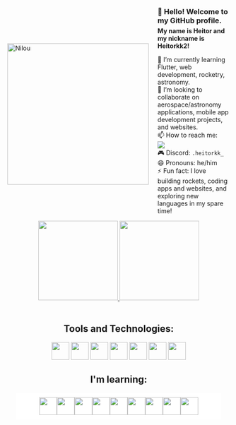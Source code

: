 <div style="display: flex; align-items: center; justify-content: center;">
    <img align="left" src="https://64.media.tumblr.com/beb740ed5435ab2ba190bd338d52a1e0/d590cb67a24d797a-eb/s500x750/7387bbc3920d8e26d5056602decdd7bbfd967ca5.jpg" alt="Nilou" width="320" style="margin-right: 20px;" /> 
    <div style="text-align: left; font-size: 14px;">
        <h3 style="margin: 0;">👋 Hello! Welcome to my GitHub profile.</h3>
        <h4 style="margin: 5px 0;">My name is Heitor and my nickname is Heitorkk2!</h4>
        <ul style="list-style: none; padding: 0;">
            <li>🌱 I’m currently learning Flutter, web development, rocketry, astronomy.</li>
            <li>💞️ I’m looking to collaborate on aerospace/astronomy applications, mobile app development projects, and websites.</li>
            <li>📫 How to reach me:</li>
            <a href="https://www.instagram.com/heitorkk2_/" target="_blank"><img loading="lazy" src="https://img.shields.io/badge/-Instagram-%23E4405F?style=for-the-badge&logo=instagram&logoColor=white" target="_blank"></a>
            <li>🎮 Discord: <code>.heitorkk_</code></li>
            <li>😄 Pronouns: he/him</li>
            <li>⚡ Fun fact: I love building rockets, coding apps and websites, and exploring new languages in my spare time!</li>
        </ul>
    </div>
</div>

<div align="center"  style="display: flex; justify-content: center; flex-wrap: wrap;">
    <a href="https://github.com/Heitorkk2">
        <img loading="lazy" height="180em" src="https://github-readme-stats.vercel.app/api/top-langs/?username=Heitorkk2&layout=compact&langs_count=7&theme=dracula"/>
        <img loading="lazy" height="180em" src="https://github-readme-stats.vercel.app/api?username=Heitorkk2&show_icons=true&theme=dracula&include_all_commits=true&count_private=true"/>
    </a>
</div>

<div align="center" style="padding: 20px;">
    <h2>Tools and Technologies:</h2>
    <div>
        <img loading="lazy" src="https://cdn.jsdelivr.net/gh/devicons/devicon@latest/icons/vscode/vscode-original.svg" width="40" height="40" />
        <img loading="lazy" src="https://cdn.jsdelivr.net/gh/devicons/devicon@latest/icons/html5/html5-original.svg" width="40" height="40" />
        <img loading="lazy" src="https://cdn.jsdelivr.net/gh/devicons/devicon@latest/icons/css3/css3-original.svg" width="40" height="40" />
        <img loading="lazy" src="https://cdn.jsdelivr.net/gh/devicons/devicon@latest/icons/bootstrap/bootstrap-original.svg" width="40" height="40" />
        <img loading="lazy" src="https://cdn.jsdelivr.net/gh/devicons/devicon@latest/icons/javascript/javascript-original.svg" width="40" height="40" />
        <img loading="lazy" src="https://cdn.jsdelivr.net/gh/devicons/devicon@latest/icons/nodejs/nodejs-line.svg" width="40" height="40" />
        <img loading="lazy" src="https://cdn.jsdelivr.net/gh/devicons/devicon@latest/icons/arduino/arduino-original.svg" width="40" height="40" />
    </div>

<h2>I'm learning:</h2>
    <div style="display: flex; flex-wrap: wrap; justify-content: center; background-color: #fff; padding: 10px;">
        <img loading="lazy" src="https://cdn.jsdelivr.net/gh/devicons/devicon@latest/icons/mysql/mysql-original.svg" width="40" height="40" />
        <img loading="lazy" src="https://cdn.jsdelivr.net/gh/devicons/devicon@latest/icons/php/php-original.svg" width="40" height="40" />
        <img loading="lazy" src="https://cdn.jsdelivr.net/gh/devicons/devicon@latest/icons/cplusplus/cplusplus-original.svg" width="40" height="40" />
        <img loading="lazy" src="https://cdn.jsdelivr.net/gh/devicons/devicon@latest/icons/flutter/flutter-original.svg" width="40" height="40" />
        <img loading="lazy" src="https://cdn.jsdelivr.net/gh/devicons/devicon@latest/icons/dart/dart-original.svg" width="40" height="40" />
        <img loading="lazy" src="https://cdn.jsdelivr.net/gh/devicons/devicon@latest/icons/photoshop/photoshop-original.svg" width="40" height="40" />
        <img loading="lazy" src="https://cdn.jsdelivr.net/gh/devicons/devicon@latest/icons/aftereffects/aftereffects-original.svg" width="40" height="40" />
        <img loading="lazy" src="https://cdn.jsdelivr.net/gh/devicons/devicon@latest/icons/blender/blender-original.svg" width="40" height="40" />
        <img loading="lazy" src="https://cdn.jsdelivr.net/gh/devicons/devicon@latest/icons/renpy/renpy-original.svg" width="40" height="40" />
    </div>
</div>

